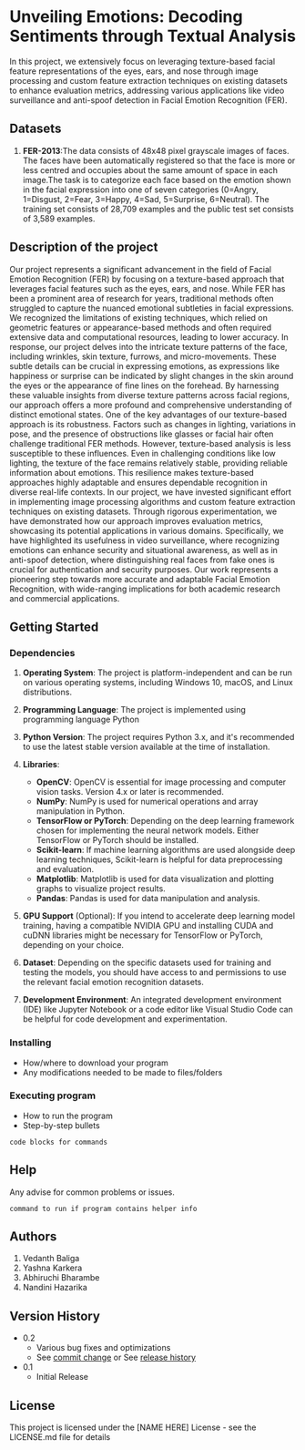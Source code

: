 # Unveiling Emotions: Decoding Sentiments through Textual Analysis

In this project, we extensively focus on leveraging texture-based facial feature representations of the eyes, ears, and nose through image processing and custom feature extraction techniques on existing datasets to enhance evaluation metrics, addressing various applications like video surveillance and anti-spoof detection in Facial Emotion Recognition (FER).
## Datasets
1. **FER-2013**:The data consists of 48x48 pixel grayscale images of faces. The faces have been automatically registered so that the face is more or less centred and occupies about the same amount of space in each image.The task is to categorize each face based on the emotion shown in the facial expression into one of seven categories (0=Angry, 1=Disgust, 2=Fear, 3=Happy, 4=Sad, 5=Surprise, 6=Neutral). The training set consists of 28,709 examples and the public test set consists of 3,589 examples.

## Description of the project

Our project represents a significant advancement in the field of Facial Emotion Recognition (FER) by focusing on a texture-based approach that leverages facial features such as the eyes, ears, and nose. While FER has been a prominent area of research for years, traditional methods often struggled to capture the nuanced emotional subtleties in facial expressions. We recognized the limitations of existing techniques, which relied on geometric features or appearance-based methods and often required extensive data and computational resources, leading to lower accuracy.
In response, our project delves into the intricate texture patterns of the face, including wrinkles, skin texture, furrows, and micro-movements. These subtle details can be crucial in expressing emotions, as expressions like happiness or surprise can be indicated by slight changes in the skin around the eyes or the appearance of fine lines on the forehead. By harnessing these valuable insights from diverse texture patterns across facial regions, our approach offers a more profound and comprehensive understanding of distinct emotional states.
One of the key advantages of our texture-based approach is its robustness. Factors such as changes in lighting, variations in pose, and the presence of obstructions like glasses or facial hair often challenge traditional FER methods. However, texture-based analysis is less susceptible to these influences. Even in challenging conditions like low lighting, the texture of the face remains relatively stable, providing reliable information about emotions. This resilience makes texture-based approaches highly adaptable and ensures dependable recognition in diverse real-life contexts.
In our project, we have invested significant effort in implementing image processing algorithms and custom feature extraction techniques on existing datasets. Through rigorous experimentation, we have demonstrated how our approach improves evaluation metrics, showcasing its potential applications in various domains. Specifically, we have highlighted its usefulness in video surveillance, where recognizing emotions can enhance security and situational awareness, as well as in anti-spoof detection, where distinguishing real faces from fake ones is crucial for authentication and security purposes. Our work represents a pioneering step towards more accurate and adaptable Facial Emotion Recognition, with wide-ranging implications for both academic research and commercial applications.

## Getting Started

### Dependencies

1. **Operating System**: The project is platform-independent and can be run on various operating systems, including Windows 10, macOS, and Linux distributions.

2. **Programming Language**: The project is implemented using programming language Python

3. **Python Version**: The project requires Python 3.x, and it's recommended to use the latest stable version available at the time of installation.

4. **Libraries**:
   - **OpenCV**: OpenCV is essential for image processing and computer vision tasks. Version 4.x or later is recommended.
   - **NumPy**: NumPy is used for numerical operations and array manipulation in Python.
   - **TensorFlow or PyTorch**: Depending on the deep learning framework chosen for implementing the neural network models. Either TensorFlow or PyTorch should be installed.
   - **Scikit-learn**: If machine learning algorithms are used alongside deep learning techniques, Scikit-learn is helpful for data preprocessing and evaluation.
   - **Matplotlib**: Matplotlib is used for data visualization and plotting graphs to visualize project results.
   - **Pandas**: Pandas is used for data manipulation and analysis.
   
5. **GPU Support** (Optional): If you intend to accelerate deep learning model training, having a compatible NVIDIA GPU and installing CUDA and cuDNN libraries might be necessary for TensorFlow or PyTorch, depending on your choice.

6. **Dataset**: Depending on the specific datasets used for training and testing the models, you should have access to and permissions to use the relevant facial emotion recognition datasets.

7. **Development Environment**: An integrated development environment (IDE) like Jupyter Notebook or a code editor like Visual Studio Code can be helpful for code development and experimentation.

### Installing

* How/where to download your program
* Any modifications needed to be made to files/folders

### Executing program

* How to run the program
* Step-by-step bullets
```
code blocks for commands
```

## Help

Any advise for common problems or issues.
```
command to run if program contains helper info
```

## Authors

1. Vedanth Baliga
2. Yashna Karkera
3. Abhiruchi Bharambe
4. Nandini Hazarika

## Version History

* 0.2
    * Various bug fixes and optimizations
    * See [commit change]() or See [release history]()
* 0.1
    * Initial Release

## License

This project is licensed under the [NAME HERE] License - see the LICENSE.md file for details

